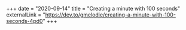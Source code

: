 +++
date = "2020-09-14"
title = "Creating a minute with 100 seconds"
externalLink = "https://dev.to/gmelodie/creating-a-minute-with-100-seconds-4pd0"
+++

